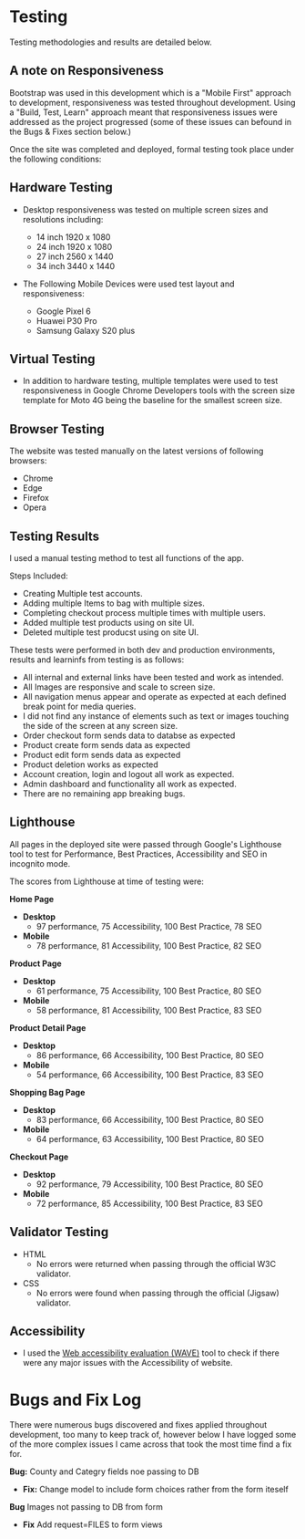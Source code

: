 # Testing 

Testing methodologies and results are detailed below.

## A note on Responsiveness

Bootstrap was used in this development which is a "Mobile First" approach to development, responsiveness was tested throughout development. Using a "Build, Test, Learn" approach meant that responsiveness issues were addressed as the project progressed (some of these issues can befound in the Bugs & Fixes section below.)

Once the site was completed and deployed, formal testing took place under the following conditions: 

## Hardware Testing 

- Desktop responsiveness was tested on multiple screen sizes and resolutions including:

    - 14 inch 1920 x 1080
    - 24 inch 1920 x 1080 
    - 27 inch 2560 x 1440
    - 34 inch 3440 x 1440
- The Following Mobile Devices were used test layout and responsiveness:

    - Google Pixel 6 
    - Huawei P30 Pro 
    - Samsung Galaxy S20 plus 

## Virtual Testing 

- In addition to hardware testing, multiple templates were used to test responsiveness in Google Chrome Developers tools with the screen size template for Moto 4G being the baseline for the smallest screen size. 

## Browser Testing 

The website was tested manually on the latest versions of following browsers: 

- Chrome 
- Edge 
- Firefox 
- Opera 


## Testing Results
I used a manual testing method to test all functions of the app.

Steps Included:

- Creating Multiple test accounts.
- Adding multiple Items to bag with multiple sizes.
- Completing checkout process multiple times with multiple users.
- Added multiple test products using on site UI.
- Deleted multiple test producst using on site UI.

These tests were performed in both dev and production environments, results and learninfs from testing is as follows: 


- All internal and external links have been tested and work as intended.
- All Images are responsive and scale to screen size.
- All navigation menus appear and operate as expected at each defined break point for media queries.
- I did not find any instance of elements such as text or images touching the side of the screen at any screen size.
- Order checkout form sends data to databse as expected
- Product create form sends data as expected
- Product edit form sends data as expected
- Product deletion works as expected
- Account creation, login and logout all work as expected.
- Admin dashboard and functionality all work as expected.
- There are no remaining app breaking bugs.

## Lighthouse 

All pages in the deployed site were passed through Google's Lighthouse tool to test for Performance, Best Practices, Accessibility and SEO in incognito mode. 

The scores from Lighthouse at time of testing were:

**Home Page**
- **Desktop**
    - 97 performance, 75 Accessibility, 100 Best Practice, 78 SEO 
- **Mobile**
    - 78 performance, 81 Accessibility, 100 Best Practice, 82 SEO 

**Product Page**
- **Desktop**
    - 61 performance, 75 Accessibility, 100 Best Practice, 80 SEO 
- **Mobile**
    - 58 performance, 81 Accessibility, 100 Best Practice, 83 SEO 

**Product Detail Page**
- **Desktop**
    - 86 performance, 66 Accessibility, 100 Best Practice, 80 SEO 
- **Mobile**
    - 54 performance, 66 Accessibility, 100 Best Practice, 83 SEO 

**Shopping Bag Page**
- **Desktop**
    - 83 performance, 66 Accessibility, 100 Best Practice, 80 SEO 
- **Mobile**
    - 64 performance, 63 Accessibility, 100 Best Practice, 80 SEO

**Checkout Page**
- **Desktop**
    - 92 performance, 79 Accessibility, 100 Best Practice, 80 SEO 
- **Mobile**
    - 72 performance, 85 Accessibility, 100 Best Practice, 83 SEO 



## Validator Testing 

- HTML 
    - No errors were returned when passing through the official W3C validator.
- CSS
    - No errors were found when passing through the official (Jigsaw) validator.

## Accessibility 

- I used the [Web accessibility evaluation (WAVE)](https://wave.webaim.org/) tool to check if there were any major issues with the Accessibility of website.

# Bugs and Fix Log 

There were numerous bugs discovered and fixes applied throughout development, too many to keep track of, however below I have logged some of the more complex issues I came across that took the most time find a fix for.

**Bug:** County and Categry fields noe passing to DB 

- **Fix:** Change model to include form choices rather from the form iteself

**Bug** Images not passing to DB from form

- **Fix** Add request=FILES to form views